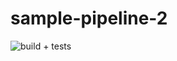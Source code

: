 # sample-pipeline-2

![build + tests](https://github.com/v2thegreat/sample-pipeline-2/workflows/build%20+%20tests/badge.svg?branch=master)
